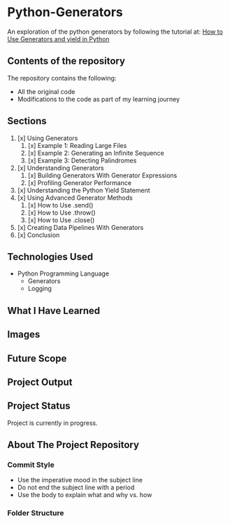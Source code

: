 # Python-Generators

An exploration of the python generators by following the tutorial at: [How to Use Generators and yield in Python](https://realpython.com/introduction-to-python-generators/)

## Contents of the repository

The repository contains the following:

- All the original code
- Modifications to the code as part of my learning journey

## Sections

1. [x] Using Generators
   1. [x] Example 1: Reading Large Files
   2. [x] Example 2: Generating an Infinite Sequence
   3. [x] Example 3: Detecting Palindromes
2. [x] Understanding Generators
   1. [x] Building Generators With Generator Expressions
   2. [x] Profiling Generator Performance
3. [x] Understanding the Python Yield Statement
4. [x] Using Advanced Generator Methods
   1. [x] How to Use .send()
   2. [x] How to Use .throw()
   3. [x] How to Use .close()
5. [x] Creating Data Pipelines With Generators
6. [x] Conclusion

## Technologies Used

- Python Programming Language
  - Generators
  - Logging

## What I Have Learned

## Images

## Future Scope

## Project Output

## Project Status

Project is currently in progress.

## About The Project Repository

### Commit Style

- Use the imperative mood in the subject line
- Do not end the subject line with a period
- Use the body to explain what and why vs. how

### Folder Structure
